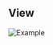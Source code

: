 ## View
![Example](https://res.cloudinary.com/dhaqermou/image/upload/v1605295083/Dar-Ip/ishvlllooawokl2shreg.png)
